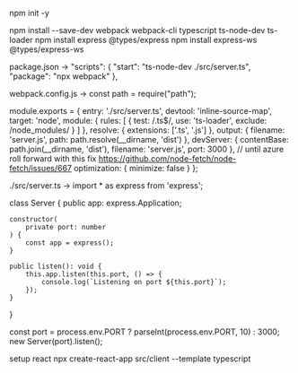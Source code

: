 npm init -y

npm install --save-dev webpack webpack-cli typescript ts-node-dev ts-loader
npm install express @types/express
npm install express-ws @types/express-ws

package.json ->
"scripts": {
    "start": "ts-node-dev ./src/server.ts",
    "package": "npx webpack"
  },

webpack.config.js ->
const path = require("path");

module.exports = {
    entry: './src/server.ts',
    devtool: 'inline-source-map',
    target: 'node',
    module: {
        rules: [
            {
                test: /\.ts$/,
                use: 'ts-loader',
                exclude: /node_modules/
            }
        ]
    },
    resolve: {
        extensions: ['.ts', '.js']
    },
    output: {
        filename: 'server.js',
        path: path.resolve(__dirname, 'dist')
    },
    devServer: {
        contentBase: path.join(__dirname, 'dist'),
        filename: 'server.js',
        port: 3000
    },
    // until azure roll forward with this fix https://github.com/node-fetch/node-fetch/issues/667
    optimization: {
        minimize: false
    }
};

./src/server.ts ->
import * as express from 'express';

class Server {
    public app: express.Application;

    constructor(
        private port: number
    ) {
        const app = express();
    }

    public listen(): void {
        this.app.listen(this.port, () => {
            console.log(`Listening on port ${this.port}`);
        });
    }
}

const port = process.env.PORT ? parseInt(process.env.PORT, 10) : 3000; 
new Server(port).listen();



setup react
npx create-react-app src/client --template typescript